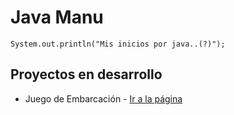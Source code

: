 # Java Manu
```
System.out.println("Mis inicios por java..(?)");
```

## Proyectos en desarrollo
- Juego de Embarcación - [Ir a la página](https://github.com/neverkas/java-manu/tree/master/src/juegoEmbarcaciones)
  